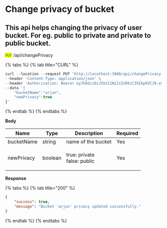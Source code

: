 # Change privacy of bucket

## This api helps changing the privacy of user bucket. For eg. public to private and private to public bucket.

<mark style="color:green;">`PUT`</mark> /api/changePrivacy

{% tabs %}
{% tab title="CURL" %}
```javascript
curl --location --request PUT 'http://localhost:3000/api/changePrivacy' \
--header 'Content-Type: application/json' \
--header 'Authorization: Bearer eyJhbGciOiJIUzI1NiIsInR5cCI6IkpXVCJ9.eyJ1c2VybmFtZSI6ImdhdXJpIiwidXNlcmlkIjoiZDk3MWYxYTMtMDEyOC00MDlmLWI4M2YtMTNiMGRiYmY5YjM0IiwiaWF0IjoxNzIxNTc2NTUzLCJleHAiOjE3MjIxODEzNTN9.a73upKf7Z5ysbJ5oFo4ZiWwQqGXFJqM6hduzi84C1N0' \
--data '{
    "bucketName":"arjun",
    "newPrivacy":true
}'
```
{% endtab %}
{% endtabs %}

**Body**

| Name       | Type    | Description                           | Required |
| ---------- | ------- | ------------------------------------- | -------- |
| bucketName | string  | name of the bucket                    | Yes      |
| newPrivacy | boolean | <p>true: private<br>false: public</p> | Yes      |

**Response**

{% tabs %}
{% tab title="200" %}
```json
{
    "success": true,
    "message": "Bucket 'arjun' privacy updated successfully."
}
```
{% endtab %}
{% endtabs %}
